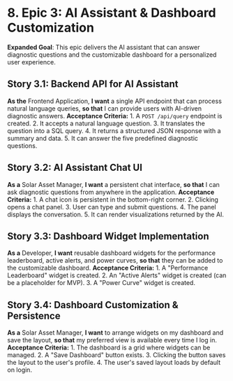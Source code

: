 # 8. Epic 3: AI Assistant & Dashboard Customization
**Expanded Goal**: This epic delivers the AI assistant that can answer diagnostic questions and the customizable dashboard for a personalized user experience.

## Story 3.1: Backend API for AI Assistant
**As the** Frontend Application, **I want** a single API endpoint that can process natural language queries, **so that** I can provide users with AI-driven diagnostic answers.
**Acceptance Criteria:** 1. A `POST /api/query` endpoint is created. 2. It accepts a natural language question. 3. It translates the question into a SQL query. 4. It returns a structured JSON response with a summary and data. 5. It can answer the five predefined diagnostic questions.

## Story 3.2: AI Assistant Chat UI
**As a** Solar Asset Manager, **I want** a persistent chat interface, **so that** I can ask diagnostic questions from anywhere in the application.
**Acceptance Criteria:** 1. A chat icon is persistent in the bottom-right corner. 2. Clicking opens a chat panel. 3. User can type and submit questions. 4. The panel displays the conversation. 5. It can render visualizations returned by the AI.

## Story 3.3: Dashboard Widget Implementation
**As a** Developer, **I want** reusable dashboard widgets for the performance leaderboard, active alerts, and power curves, **so that** they can be added to the customizable dashboard.
**Acceptance Criteria:** 1. A "Performance Leaderboard" widget is created. 2. An "Active Alerts" widget is created (can be a placeholder for MVP). 3. A "Power Curve" widget is created.

## Story 3.4: Dashboard Customization & Persistence
**As a** Solar Asset Manager, **I want** to arrange widgets on my dashboard and save the layout, **so that** my preferred view is available every time I log in.
**Acceptance Criteria:** 1. The dashboard is a grid where widgets can be managed. 2. A "Save Dashboard" button exists. 3. Clicking the button saves the layout to the user's profile. 4. The user's saved layout loads by default on login.